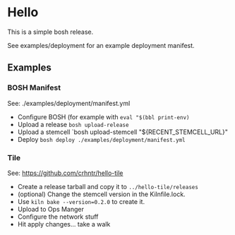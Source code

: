 # Hello

This is a simple bosh release.

See examples/deployment for an example deployment manifest.

## Examples

### BOSH Manifest

See: ./examples/deployment/manifest.yml

- Configure BOSH (for example with `eval "$(bbl print-env)`
- Upload a release `bosh upload-release`
- Upload a stemcell  `bosh upload-stemcell "${RECENT_STEMCELL_URL}"
- Deploy `bosh deploy ./examples/deployment/manifest.yml`

### Tile

See: https://github.com/crhntr/hello-tile

- Create a release tarball and copy it to `../hello-tile/releases`
- (optional) Change the stemcell version in the Kilnfile.lock.
- Use `kiln bake --version=0.2.0` to create it.
- Upload to Ops Manger
- Configure the network stuff
- Hit apply changes... take a walk

